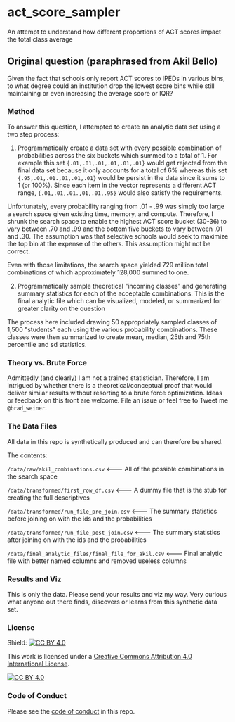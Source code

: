 # act_score_sampler

An attempt to understand how different proportions of ACT scores impact the total class average

## Original question (paraphrased from Akil Bello)

Given the fact that schools only report ACT scores to IPEDs in various bins,
to what degree could an institution drop the lowest score bins while still
maintaining or even increasing the average score or IQR?

### Method

To answer this question, I attempted to create an analytic data set using a two step process:

1. Programmatically create a data set with every possible combination of probabilities across the six buckets which summed to a total of 1. For example this set `{.01,.01,.01,.01,.01,.01}` would get rejected from the final data set because it only accounts for a total of 6% whereas this set `{.95,.01,.01.,01,.01,.01}` would be persist in the data since it sums to 1 (or 100%). Since each item in the vector represents a different ACT range, `{.01,.01,.01.,01,.01,.95}` would also satisfy the requirements.  

Unfortunately, every probability ranging from .01 - .99 was simply too large a search space given existing time, memory, and compute. Therefore, I shrunk the search space to enable the highest ACT score bucket (30-36) to vary between .70 and .99 and the bottom five buckets to vary between .01 and .30. The assumption was that selective schools would seek to maximize the top bin at the expense of the others. This assumption might not be correct.

Even with those limitations, the search space yielded 729 million total combinations of which approximately 128,000 summed to one.

2. Programmatically sample theoretical "incoming classes" and generating summary statistics for each of the acceptable combinations. This is the final analytic file which can be visualized, modeled, or summarized for greater clarity on the question

The process here included drawing 50 appropriately sampled classes of 1,500 "students" each using the various probability combinations. These classes were then summarized to create mean, median, 25th and 75th percentile and sd statistics. 

### Theory vs. Brute Force

Admittedly (and clearly) I am not a trained statistician. Therefore, I am intrigued by whether there is a theoretical/conceptual proof that would deliver similar results without resorting to a brute force optimization. Ideas or feedback on this front are welcome. File an issue or feel free to Tweet me `@brad_weiner`.

### The Data Files

All data in this repo is synthetically produced and can therefore be shared. 

The contents:

`/data/raw/akil_combinations.csv` <--- All of the possible combinations in the search space

`/data/transformed/first_row_df.csv` <--- A dummy file that is the stub for creating the full descriptives

`/data/transformed/run_file_pre_join.csv` <--- The summary statistics before joining on with the ids and the probabilities

`/data/transformed/run_file_post_join.csv` <--- The summary statistics after joining on with the ids and the probabilities

`/data/final_analytic_files/final_file_for_akil.csv` <--- Final analytic file with better named columns and removed useless columns  

### Results and Viz

This is only the data. Please send your results and viz my way. Very curious what anyone out there finds, discovers or learns from this synthetic data set.

### License

Shield: [![CC BY 4.0][cc-by-shield]][cc-by]

This work is licensed under a
[Creative Commons Attribution 4.0 International License][cc-by].

[![CC BY 4.0][cc-by-image]][cc-by]

[cc-by]: http://creativecommons.org/licenses/by/4.0/
[cc-by-image]: https://i.creativecommons.org/l/by/4.0/88x31.png
[cc-by-shield]: https://img.shields.io/badge/License-CC%20BY%204.0-lightgrey.svg

### Code of Conduct

Please see the [code of conduct](https://github.com/bradweiner/act_score_sampler/blob/main/CODE_OF_CONDUCT.md) in this repo.

















